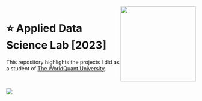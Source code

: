 <img align="right" src="https://upload.wikimedia.org/wikipedia/commons/7/72/WQU_logo_color.png" width="200">

# :star: Applied Data Science Lab [2023]

This repository highlights the projects I did as a student of [The WorldQuant University](https://www.wqu.edu/programs/applied-ds-lab/).

<br>

![](https://img.shields.io/badge/Project%201-Prediction%20Using%20Supervised%20Machine%20Learning%20%5BLevel%3A%20Beginner%5D-green?style=for-the-badge)
